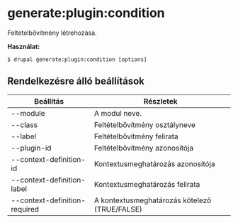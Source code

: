 # generate:plugin:condition
Feltételbővítmény létrehozása.

**Használat:**
```
$ drupal generate:plugin:condition [options] 
```

## Rendelkezésre álló beállítások
Beállítás | Részletek
-------|-------------
--module | A modul neve.
--class | Feltételbővítmény osztályneve
--label | Feltételbővítmény felirata
--plugin-id | Feltételbővítmény azonosítója
--context-definition-id | Kontextusmeghatározás azonosítója
--context-definition-label | Kontextusmeghatározás felirata
--context-definition-required | A kontextusmeghatározás kötelező (TRUE/FALSE)
